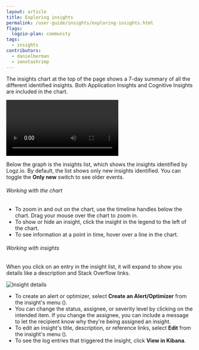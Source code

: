 ```yaml
---
layout: article
title: Exploring insights
permalink: /user-guide/insights/exploring-insights.html
flags:
  logzio-plan: community
tags:
  - insights
contributors:
  - danielberman
  - imnotashrimp
---
```


The insights chart at the top of the page shows a 7-day summary of all the different identified insights.
Both Application Insights and Cognitive Insights are included in the chart.

<video autoplay loop>
  <source src="{{site.baseurl}}/videos/insights/insights--chart-interaction.mp4" type="video/mp4" />
</video>

Below the graph is the insights list, which shows the insights identified by Logz.io.
By default, the list shows only new insights identified.
You can toggle the **Only new** switch to see older events.

###### Working with the chart

* To zoom in and out on the chart,
  use the timeline handles below the chart.
  Drag your mouse over the chart to zoom in.
* To show or hide an insight,
  click the insight in the legend to the left of the chart.
* To see information at a point in time,
  hover over a line in the chart.

###### Working with insights

When you click on an entry in the insight list, it will expand to show you details like a description and Stack Overflow links.

![Insight details]({{site.baseurl}}/images/insights/insights--insight-details.png)

* To create an alert or optimizer,
  select **Create an Alert/Optimizer** from the insight's menu (<i class="li li-ellipsis-v"></i>).
* You can change the status, assignee, or severity level
  by clicking on the intended item.
  If you change the assignee,
  you can include a message to let the recipient know why they're being assigned an insight.
* To edit an insight's title, description, or reference links,
  select **Edit** from the insight's menu (<i class="li li-ellipsis-v"></i>).
* To see the log entries that triggered the insight,
  click **View in Kibana**.